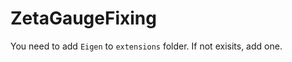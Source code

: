 # ZetaGaugeFixing

You need to add ```Eigen``` to ```extensions``` folder. If not exisits, add one.

